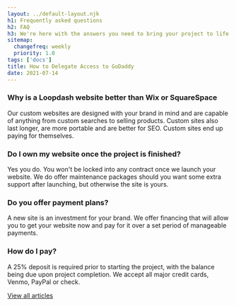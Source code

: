 ```yaml
---
layout: ../default-layout.njk
h1: Frequently asked questions
h2: FAQ
h3: We're here with the answers you need to bring your project to life
sitemap:
  changefreq: weekly
  priority: 1.0
tags: ['docs']
title: How to Delegate Access to GoDaddy
date: 2021-07-14
---
```



<h3 class="text-lg font-semibold">Why is a Loopdash website better than Wix or SquareSpace</h3>
<p class="text-base mb-5">Our custom websites are designed with your brand in mind and are capable of anything from custom searches to selling products. Custom sites also last longer, are more portable and are better for SEO. Custom sites end up paying for themselves.</p>

<h3 class="text-lg font-semibold">Do I own my website once the project is finished?</h3>
<p class="text-base mb-5">Yes you do. You won't be locked into any contract once we launch your website. We do offer maintenance packages should you want some extra support after launching, but otherwise the site is yours.</p>

<h3 class="text-lg font-semibold">Do you offer payment plans?</h3>
<p class="text-base mb-5">A new site is an investment for your brand. We offer financing that will allow you to get your website now and pay for it over a set period of manageable payments.</p>

<h3 class="text-lg font-semibold">How do I pay?</h3>
<p class="text-base mb-5">A 25% deposit is required prior to starting the project, with the balance being due upon project completion. We accept all major credit cards, Venmo, PayPal or check.</p>
<a href='/contact' class="button">
  <span class="button-label">
      View all articles
  </span>
</a>
